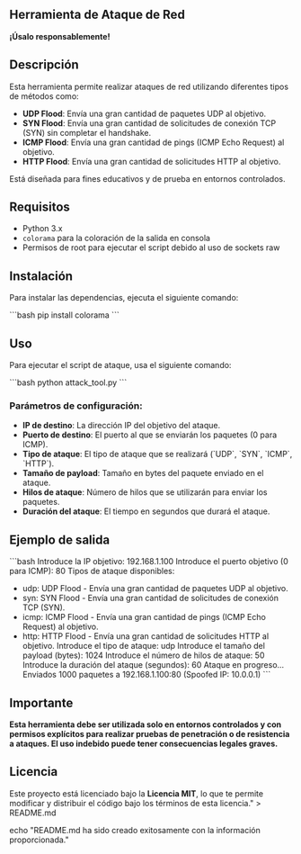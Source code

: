 ## Herramienta de Ataque de Red

**¡Úsalo responsablemente!**

## Descripción

Esta herramienta permite realizar ataques de red utilizando diferentes tipos de métodos como:

- **UDP Flood**: Envía una gran cantidad de paquetes UDP al objetivo.
- **SYN Flood**: Envía una gran cantidad de solicitudes de conexión TCP (SYN) sin completar el handshake.
- **ICMP Flood**: Envía una gran cantidad de pings (ICMP Echo Request) al objetivo.
- **HTTP Flood**: Envía una gran cantidad de solicitudes HTTP al objetivo.

Está diseñada para fines educativos y de prueba en entornos controlados.

## Requisitos

- Python 3.x
- `colorama` para la coloración de la salida en consola
- Permisos de root para ejecutar el script debido al uso de sockets raw

## Instalación

Para instalar las dependencias, ejecuta el siguiente comando:

\`\`\`bash
pip install colorama
\`\`\`

## Uso

Para ejecutar el script de ataque, usa el siguiente comando:

\`\`\`bash
python attack_tool.py
\`\`\`

### Parámetros de configuración:

- **IP de destino**: La dirección IP del objetivo del ataque.
- **Puerto de destino**: El puerto al que se enviarán los paquetes (0 para ICMP).
- **Tipo de ataque**: El tipo de ataque que se realizará (\`UDP\`, \`SYN\`, \`ICMP\`, \`HTTP\`).
- **Tamaño de payload**: Tamaño en bytes del paquete enviado en el ataque.
- **Hilos de ataque**: Número de hilos que se utilizarán para enviar los paquetes.
- **Duración del ataque**: El tiempo en segundos que durará el ataque.

## Ejemplo de salida

\`\`\`bash
Introduce la IP objetivo: 192.168.1.100
Introduce el puerto objetivo (0 para ICMP): 80
Tipos de ataque disponibles:
  - udp: UDP Flood - Envía una gran cantidad de paquetes UDP al objetivo.
  - syn: SYN Flood - Envía una gran cantidad de solicitudes de conexión TCP (SYN).
  - icmp: ICMP Flood - Envía una gran cantidad de pings (ICMP Echo Request) al objetivo.
  - http: HTTP Flood - Envía una gran cantidad de solicitudes HTTP al objetivo.
Introduce el tipo de ataque: udp
Introduce el tamaño del payload (bytes): 1024
Introduce el número de hilos de ataque: 50
Introduce la duración del ataque (segundos): 60
Ataque en progreso...
Enviados 1000 paquetes a 192.168.1.100:80 (Spoofed IP: 10.0.0.1)
\`\`\`

## Importante

**Esta herramienta debe ser utilizada solo en entornos controlados y con permisos explícitos para realizar pruebas de penetración o de resistencia a ataques. El uso indebido puede tener consecuencias legales graves.**

## Licencia

Este proyecto está licenciado bajo la **Licencia MIT**, lo que te permite modificar y distribuir el código bajo los términos de esta licencia." > README.md

echo "README.md ha sido creado exitosamente con la información proporcionada."
